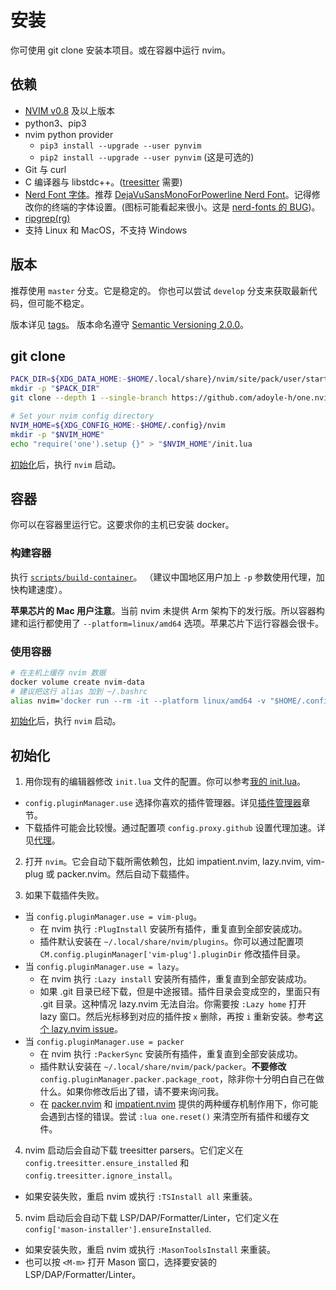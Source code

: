 # 安装

你可使用 git clone 安装本项目。或在容器中运行 nvim。

## 依赖

- [NVIM v0.8][] 及以上版本
- python3、pip3
- nvim python provider
  - `pip3 install --upgrade --user pynvim`
  - `pip2 install --upgrade --user pynvim` (这是可选的)
- Git 与 curl
- C 编译器与 libstdc++。([treesitter](https://github.com/nvim-treesitter/nvim-treesitter#requirements) 需要)
- [Nerd Font 字体][Nerd Font]。推荐 [DejaVuSansMonoForPowerline Nerd Font][font]。记得修改你的终端的字体设置。(图标可能看起来很小。这是 [nerd-fonts 的 BUG](https://github.com/ryanoasis/nerd-fonts/issues/1061))。
- [ripgrep(rg)](https://github.com/BurntSushi/ripgrep)
- 支持 Linux 和 MacOS，不支持 Windows

## 版本

推荐使用 `master` 分支。它是稳定的。
你也可以尝试 `develop` 分支来获取最新代码，但可能不稳定。

版本详见 [tags][]。
版本命名遵守 [Semantic Versioning 2.0.0](http://semver.org/spec/v2.0.0.html)。

## git clone

```sh
PACK_DIR=${XDG_DATA_HOME:-$HOME/.local/share}/nvim/site/pack/user/start
mkdir -p "$PACK_DIR"
git clone --depth 1 --single-branch https://github.com/adoyle-h/one.nvim.git "$PACK_DIR"/one.nvim

# Set your nvim config directory
NVIM_HOME=${XDG_CONFIG_HOME:-$HOME/.config}/nvim
mkdir -p "$NVIM_HOME"
echo "require('one').setup {}" > "$NVIM_HOME"/init.lua
```

[初始化](#初始化)后，执行 `nvim` 启动。

## 容器

你可以在容器里运行它。这要求你的主机已安装 docker。

### 构建容器

执行 [`scripts/build-container`](../scripts/build-container)。
（建议中国地区用户加上 `-p` 参数使用代理，加快构建速度）。

**苹果芯片的 Mac 用户注意**。当前 nvim 未提供 Arm 架构下的发行版。所以容器构建和运行都使用了 `--platform=linux/amd64` 选项。苹果芯片下运行容器会很卡。

### 使用容器

```sh
# 在主机上缓存 nvim 数据
docker volume create nvim-data
# 建议把这行 alias 加到 ~/.bashrc
alias nvim='docker run --rm -it --platform linux/amd64 -v "$HOME/.config/nvim:/root/.config/nvim" -v "nvim-data:/root/.local/share/nvim" -v "$PWD:/workspace" adoyle/one.nvim:v0.8.0'
```

[初始化](#初始化)后，执行 `nvim` 启动。

## 初始化

1. 用你现有的编辑器修改 `init.lua` 文件的配置。你可以参考[我的 init.lua][init.lua]。
  - `config.pluginManager.use` 选择你喜欢的插件管理器。详见[插件管理器](../README.zh.md#插件管理器)章节。
  - 下载插件可能会比较慢。通过配置项 `config.proxy.github` 设置代理加速。详见[代理](./usage/proxy.zh.md)。

2. 打开 `nvim`。它会自动下载所需依赖包，比如 impatient.nvim, lazy.nvim, vim-plug 或 packer.nvim。然后自动下载插件。

3. 如果下载插件失败。

  - 当 `config.pluginManager.use = vim-plug`。
    - 在 nvim 执行 `:PlugInstall` 安装所有插件，重复直到全部安装成功。
    - 插件默认安装在 `~/.local/share/nvim/plugins`。你可以通过配置项 `CM.config.pluginManager['vim-plug'].pluginDir` 修改插件目录。
  - 当 `config.pluginManager.use = lazy`。
    - 在 nvim 执行 `:Lazy install` 安装所有插件，重复直到全部安装成功。
    - 如果 .git 目录已经下载，但是中途报错。插件目录会变成空的，里面只有 .git 目录。这种情况 lazy.nvim 无法自治。你需要按 `:Lazy home` 打开 lazy 窗口。然后光标移到对应的插件按 `x` 删除，再按 `i` 重新安装。参考[这个 lazy.nvim issue](https://github.com/folke/lazy.nvim/issues/224#issuecomment-1367108251)。
  - 当 `config.pluginManager.use = packer`
    - 在 nvim 执行 `:PackerSync` 安装所有插件，重复直到全部安装成功。
    - 插件默认安装在 `~/.local/share/nvim/pack/packer`。**不要修改** `config.pluginManager.packer.package_root`，除非你十分明白自己在做什么。如果你修改后出了错，请不要来询问我。
    - 在 [packer.nvim][] 和 [impatient.nvim][] 提供的两种缓存机制作用下，你可能会遇到古怪的错误。尝试 `:lua one.reset()` 来清空所有插件和缓存文件。

4. nvim 启动后会自动下载 treesitter parsers。它们定义在 `config.treesitter.ensure_installed` 和 `config.treesitter.ignore_install`。
  - 如果安装失败，重启 nvim 或执行 `:TSInstall all` 来重装。

5. nvim 启动后会自动下载 LSP/DAP/Formatter/Linter，它们定义在 `config['mason-installer'].ensureInstalled`.
  - 如果安装失败，重启 nvim 或执行 `:MasonToolsInstall` 来重装。
  - 也可以按 `<M-m>` 打开 Mason 窗口，选择要安装的 LSP/DAP/Formatter/Linter。


<!-- links -->

[tags]: https://github.com/adoyle-h/one.nvim/tags
[font]: https://github.com/ryanoasis/nerd-fonts/tree/master/patched-fonts/DejaVuSansMono
[Nerd Font]: https://github.com/ryanoasis/nerd-fonts
[mason.nvim]: https://github.com/williamboman/mason.nvim
[null-ls]: https://github.com/jose-elias-alvarez/null-ls.nvim
[nvim-lspconfig]: https://github.com/neovim/nvim-lspconfig
[NVIM v0.8]: https://github.com/neovim/neovim/releases/tag/v0.8.0
[init.lua]: https://github.com/adoyle-h/neovim-config/blob/master/init.lua
[packer.nvim]: https://github.com/wbthomason/packer.nvim
[impatient.nvim]: https://github.com/lewis6991/impatient.nvim
[treesitter]: https://github.com/nvim-treesitter/nvim-treesitter
